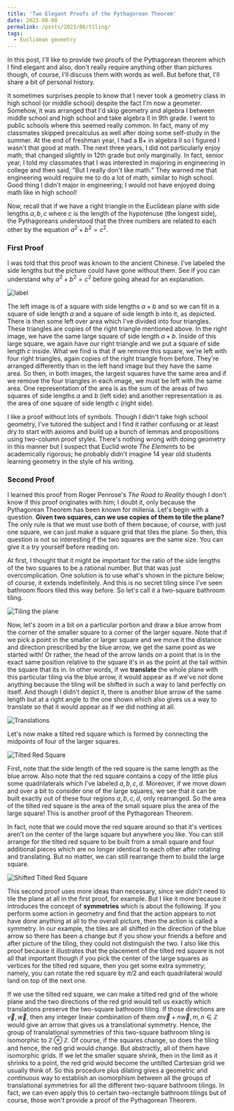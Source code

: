 ```yaml
---
title: 'Two Elegant Proofs of the Pythagorean Theorem'
date: 2023-08-08
permalink: /posts/2023/08/tiling/
tags:
  - Euclidean geometry
---
```


In this post, I'll like to provide two proofs of the Pythagorean theorem which I find elegant and also, don't really require anything other than pictures though, of course, I'll discuss them with words as well. But before that, I'll share a bit of personal history.

It sometimes surprises people to know that I never took a geometry class in high school (or middle school) despite the fact I'm now a geometer. Somehow, it was arranged that I'd skip geometry and algebra I between middle school and high school and take algebra II in 9th grade. I went to public schools where this seemed really common. In fact, many of my classmates skipped precalculus as well after doing some self-study in the summer. At the end of freshman year, I had a B+ in algebra II so I figured I wasn't that good at math. The next three years, I did not particularly enjoy math; that changed slightly in 12th grade but only marginally. In fact, senior year, I told my classmates that I was interested in majoring in engineering in college and then said, "But I really don't like math." They warned me that engineering would require me to do a lot of math, similar to high school. Good thing I didn't major in engineering; I would not have enjoyed doing math like in high school!

Now, recall that if we have a right triangle in the Euclidean plane with side lengths $a,b,c$ where $c$ is the length of the hypotenuse (the longest side), the Pythagoreans understood that the three numbers are related to each other by the equation $a^2 + b^2 = c^2$.

### First Proof

I was told that this proof was known to the ancient Chinese. I've labeled the side lengths but the picture could have gone without them. See if you can understand why $a^2+b^2=c^2$ before going ahead for an explanation.

![label](/files/proof1.png)

The left image is of a square with side lengths $a+b$ and so we can fit in a square of side length $a$ and a square of side length $b$ into it, as depicted. There is then some left over area which I've divided into four triangles. These triangles are copies of the right triangle mentioned above. In the right image, we have the same large square of side length $a+b$. Inside of this large square, we again have our right triangle and we put a square of side length $c$ inside. What we find is that if we remove this square, we're left with four right triangles, again copies of the right triangle from before. They're arranged differently than in the left hand image but they have the same area. So then, in both images, the largest squares have the same area and if we remove the four triangles in each image, we must be left with the same area. One representation of the area is as the sum of the areas of two squares of side lengths $a$ and $b$ (left side) and another representation is as the area of one square of side length $c$ (right side).

I like a proof without lots of symbols. Though I didn't take high school geometry, I've tutored the subject and I find it rather confusing or at least dry to start with axioms and build up a bunch of lemmas and propositions using two-column proof styles. There's nothing wrong with doing geometry in this manner but I suspect that Euclid wrote _The Elements_ to be academically rigorous; he probably didn't imagine 14 year old students learning geometry in the style of his writing.

### Second Proof

I learned this proof from Roger Penrose's _The Road to Reality_ though I don't know if this proof originates with him; I doubt it, only because the Pythagorean Theorem has been known for millenia. Let's begin with a question. **Given two squares, can we use copies of them to tile the plane?** The only rule is that we must use both of them because, of course, with just one square, we can just make a square grid that tiles the plane. So then, this question is not so interesting if the two squares are the same size. You can give it a try yourself before reading on.

At first, I thought that it might be important for the ratio of the side lengths of the two squares to be a rational number. But that was just overcomplication. One solution is to use what's shown in the picture below; of course, it extends indefinitely. And this is no secret tiling since I've seen bathroom floors tiled this way before. So let's call it a two-square bathroom tiling.

![Tiling the plane](/files/tile.png)

Now, let's zoom in a bit on a particular portion and draw a blue arrow from the corner of the smaller square to a corner of the larger square. Note that if we pick a point in the smaller or larger square and we move it the distance and direction prescribed by the blue arrow, we get the same point as we started with! Or rather, the head of the arrow lands on a point that is in the exact same position relative to the square it's in as the point at the tail within the square that its in. In other words, if we **translate** the whole plane with this particular tiling via the blue arrow, it would appear as if we've not done anything because the tiling will be shifted in such a way to land perfectly on itself. And though I didn't depict it, there is another blue arrow of the same length but at a right angle to the one shown which also gives us a way to translate so that it would appear as if we did nothing at all.

![Translations](/files/translation.png)

Let's now make a tilted red square which is formed by connecting the midpoints of four of the larger squares.

![Tilted Red Square](/files/pythagoras1.png)

First, note that the side length of the red square is the same length as the blue arrow. Also note that the red square contains a copy of the little plus some quadrilaterals which I've labeled $a,b,c,d$. Moreover, if we move down and over a bit to consider one of the large squares, we see that it can be built exactly out of these four regions $a,b,c,d$, only rearranged. So the area of the tilted red square is the area of the small square plus the area of the large square! This is another proof of the Pythagorean Theorem.

In fact, note that we could move the red square around so that it's vertices aren't on the center of the large square but anywhere you like. You can still arrange for the tilted red square to be built from a small square and four additional pieces which are no longer identical to each other after rotating and translating. But no matter, we can still rearrange them to build the large square.

![Shifted Tilted Red Square](/files/pythagoras2.png)

This second proof uses more ideas than necessary, since we didn't need to tile the plane at all in the first proof, for example. But I like it more because it introduces the concept of **symmetries** which is about the following. If you perform some action in geometry and find that the action appears to not have done anything at all to the overall picture, then the action is called a symmetry. In our example, the tiles are all shifted in the direction of the blue arrow so there has been a change but if you show your friends a before and after picture of the tiling, they could not distinguish the two. I also like this proof because it illustrates that the placement of the tilted red square is not all that important though if you pick the center of the large squares as vertices for the tilted red square, then you get some extra symmetry; namely, you can rotate the red square by $\pi/2$ and each quadrilateral would land on top of the next one.

If we use the tilted red square, we can make a tilted red grid of the whole plane and the two directions of the red grid would tell us exactly which translations preserve the two-square bathroom  tiling. If those directions are $\vec{v},\vec{w}$, then any integer linear combination of them $m\vec{v}+n \vec{w}, m,n \in \mathbb{Z}$ would give an arrow that gives us a translational symmetry. Hence, the group of translational symmetries of this two-square bathroom tiling is isomorphic to $\mathbb{Z}\oplus \mathbb{Z}$. Of course, if the squares change, so does the tiling and hence, the red grid would change. But abstractly, all of them have isomorphic grids. If we let the smaller square shrink, then in the limit as it shrinks to a point, the red grid would become the untilted Cartesian grid we usually think of. So this procedure plus dilating gives a geometric and _continuous_ way to establish an isomorphism between all the groups of translational symmetries for all the different two-square bathroom tilings. In fact, we can even apply this to certain two-rectangle bathroom tilings but of course, those won't provide a proof of the Pythagorean Theorem.
